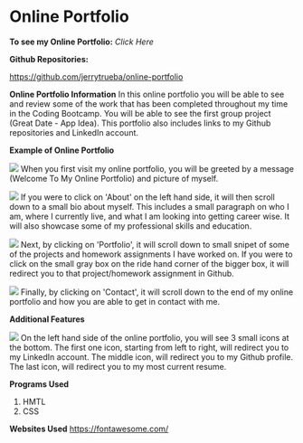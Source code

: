 # Online Portfolio

**To see my Online Portfolio:**
*Click Here*

**Github Repositories:**

https://github.com/jerrytrueba/online-portfolio

**Online Portfolio Information**
In this online portfolio you will be able to see and review some of the work that has been completed throughout my time in the Coding Bootcamp.
You will be able to see the first group project (Great Date - App Idea). This portfolio also includes links to my Github repositories and LinkedIn account.

**Example of Online Portfolio**

![](Assets/Images/home)
When you first visit my online portfolio, you will be greeted by a message (Welcome To My Online Portfolio) and picture of myself.

![](Assets/Images/about)
If you were to click on 'About' on the left hand side, it will then scroll down to a small bio about myself. This includes a small paragraph on who I am, where I currently live, and what I am looking into getting career wise. It will also showcase some of my professional skills and education.

![](Assets/Images/portfolio)
Next, by clicking on 'Portfolio', it will scroll down to small snipet of some of the projects and homework assignments I have worked on. If you were to click on the small gray box on the ride hand corner of the bigger box, it will redirect you to that project/homework assignment in Github.

![](Assets/Images/contact)
Finally, by clicking on 'Contact', it will scroll down to the end of my online portfolio and how you are able to get in contact with me.

**Additional Features**

![](Assets/Images/links)
On the left hand side of the online portfolio, you will see 3 small icons at the bottom. The first one icon, starting from left to right, will redirect you to my LinkedIn account. The middle icon, will redirect you to my Github profile. The last icon, will redirect you to my most current resume.

**Programs Used**
1. HMTL
2. CSS

**Websites Used**
https://fontawesome.com/
